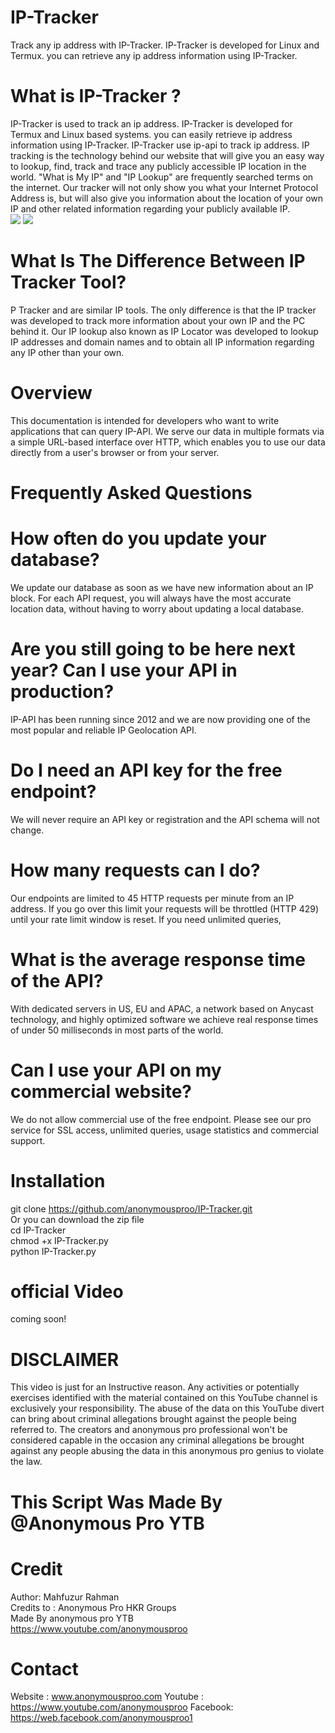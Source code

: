 # IP-Tracker
Track any ip address with IP-Tracker. IP-Tracker is developed for Linux and Termux. you can retrieve any ip address information using IP-Tracker. 
# What is IP-Tracker ?
IP-Tracker is used to track an ip address. IP-Tracker is developed for Termux and Linux based systems. you can easily retrieve ip address information using IP-Tracker. IP-Tracker use ip-api to track ip address.
 IP tracking is the technology behind our website that will give you an easy way to lookup, find, track and trace any publicly accessible IP location in the world.
"What is My IP" and "IP Lookup" are frequently searched terms on the internet. Our tracker will not only show you what your Internet Protocol Address is, but will also give you information about the location of your own IP and other related information regarding your publicly available IP. 
<br>
<img src="https://github.com/anonymousproo/IP-Tracker/blob/main/scr/ip%20tracker0.jpg">
<img src="https://github.com/anonymousproo/IP-Tracker/blob/main/scr/ip%20tracker%201.jpg">
# What Is The Difference Between IP Tracker Tool?
P Tracker and are similar IP tools. The only difference is that the IP tracker was developed to track more information about your own IP and the PC behind it. Our IP lookup also known as IP Locator was developed to lookup IP addresses and domain names and to obtain all IP information regarding any IP other than your own.
<br>
# Overview
This documentation is intended for developers who want to write applications that can query IP-API.
We serve our data in multiple formats via a simple URL-based interface over HTTP, which enables you to use our data directly from a user's browser or from your server.
# Frequently Asked Questions
# How often do you update your database?
We update our database as soon as we have new information about an IP block. For each API request, you will always have the most accurate location data, without having to worry about updating a local database.
<br>
# Are you still going to be here next year? Can I use your API in production?
IP-API has been running since 2012 and we are now providing one of the most popular and reliable IP Geolocation API.
# Do I need an API key for the free endpoint?
We will never require an API key or registration and the API schema will not change.
# How many requests can I do?
Our endpoints are limited to 45 HTTP requests per minute from an IP address. If you go over this limit your requests will be throttled (HTTP 429) until your rate limit window is reset.
If you need unlimited queries,
# What is the average response time of the API?
With dedicated servers in US, EU and APAC, a network based on Anycast technology, and highly optimized software we achieve real response times of under 50 milliseconds in most parts of the world.
# Can I use your API on my commercial website?
We do not allow commercial use of the free endpoint. Please see our pro service for SSL access, unlimited queries, usage statistics and commercial support.
# Installation
git clone https://github.com/anonymousproo/IP-Tracker.git<br>
Or you can download the zip file<br>
cd IP-Tracker<br>
chmod +x IP-Tracker.py<br>
python IP-Tracker.py<br>
# official Video
coming soon!
# DISCLAIMER
This video is just for an Instructive reason. Any activities or potentially exercises identified with the material contained on this YouTube channel is exclusively your responsibility. The abuse of the data on this YouTube divert can bring about criminal allegations brought against the people being referred to. The creators and anonymous pro professional won't be considered capable in the occasion any criminal allegations be brought against any people abusing the data in this anonymous pro genius to violate the law.
# This Script Was Made By @Anonymous Pro YTB
# Credit
Author: Mahfuzur Rahman<br>
Credits to : Anonymous Pro HKR Groups<br>
Made By anonymous pro YTB<br>
https://www.youtube.com/anonymousproo<br>
# Contact
Website : www.anonymousproo.com
Youtube : https://www.youtube.com/anonymousproo
Facebook: https://web.facebook.com/anonymousproo1

